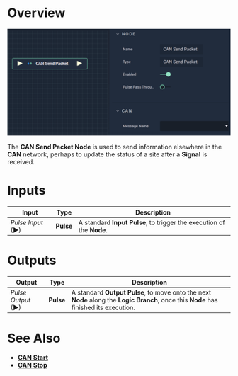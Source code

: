 # Overview

![The CAN Send Packet Node.](../../../.gitbook/assets/cansendpacket.png)

The **CAN Send Packet Node** is used to send information elsewhere in the **CAN** network, perhaps to update the status of a site after a **Signal** is received.

# Inputs

|Input|Type|Description|
|---|---|---|
|*Pulse Input* (►)|**Pulse**|A standard **Input Pulse**, to trigger the execution of the **Node**.|

# Outputs

|Output|Type|Description|
|---|---|---|
|*Pulse Output* (►)|**Pulse**|A standard **Output Pulse**, to move onto the next **Node** along the **Logic Branch**, once this **Node** has finished its execution.|

# See Also

* [**CAN Start**](canstart.md)
* [**CAN Stop**](canstop.md)
